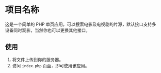 # 项目名称

这是一个简单的 PHP 单页应用，可以搜索电影及电视剧的片源，默认接口支持多设备同时观影，当然你也可以更换其他接口。

## 使用

1. 将文件上传到你的服务器。
2. 访问 `index.php` 页面，即可使用该应用。
